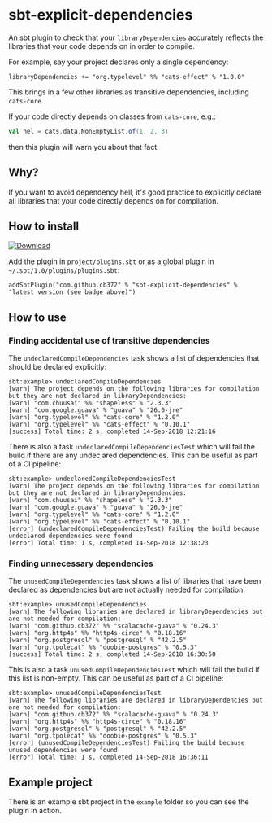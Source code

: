 # sbt-explicit-dependencies

An sbt plugin to check that your `libraryDependencies` accurately reflects the
libraries that your code depends on in order to compile.

For example, say your project declares only a single dependency:

```
libraryDependencies += "org.typelevel" %% "cats-effect" % "1.0.0"
```

This brings in a few other libraries as transitive dependencies, including
`cats-core`.

If your code directly depends on classes from `cats-core`, e.g.:

```scala
val nel = cats.data.NonEmptyList.of(1, 2, 3)
```

then this plugin will warn you about that fact.

## Why?

If you want to avoid dependency hell, it's good practice to explicitly declare
all libraries that your code directly depends on for compilation.

## How to install

[ ![Download](https://api.bintray.com/packages/cb372/sbt-plugins/sbt-explicit-dependencies/images/download.svg) ](https://bintray.com/cb372/sbt-plugins/sbt-explicit-dependencies/_latestVersion)

Add the plugin in `project/plugins.sbt` or as a global plugin in
`~/.sbt/1.0/plugins/plugins.sbt`:

```
addSbtPlugin("com.github.cb372" % "sbt-explicit-dependencies" % "latest version (see badge above)")
```

## How to use

### Finding accidental use of transitive dependencies

The `undeclaredCompileDependencies` task shows a list of dependencies that
should be declared explicitly:

```
sbt:example> undeclaredCompileDependencies
[warn] The project depends on the following libraries for compilation but they are not declared in libraryDependencies:
[warn] "com.chuusai" %% "shapeless" % "2.3.3"
[warn] "com.google.guava" % "guava" % "26.0-jre"
[warn] "org.typelevel" %% "cats-core" % "1.2.0"
[warn] "org.typelevel" %% "cats-effect" % "0.10.1"
[success] Total time: 2 s, completed 14-Sep-2018 12:21:16
```

There is also a task `undeclaredCompileDependenciesTest` which will fail the
build if there are any undeclared dependencies. This can be useful as part of a
CI pipeline:

```
sbt:example> undeclaredCompileDependenciesTest
[warn] The project depends on the following libraries for compilation but they are not declared in libraryDependencies:
[warn] "com.chuusai" %% "shapeless" % "2.3.3"
[warn] "com.google.guava" % "guava" % "26.0-jre"
[warn] "org.typelevel" %% "cats-core" % "1.2.0"
[warn] "org.typelevel" %% "cats-effect" % "0.10.1"
[error] (undeclaredCompileDependenciesTest) Failing the build because undeclared dependencies were found
[error] Total time: 1 s, completed 14-Sep-2018 12:38:23
```

### Finding unnecessary dependencies

The `unusedCompileDependencies` task shows a list of libraries that have been
declared as dependencies but are not actually needed for compilation:

```
sbt:example> unusedCompileDependencies
[warn] The following libraries are declared in libraryDependencies but are not needed for compilation:
[warn] "com.github.cb372" %% "scalacache-guava" % "0.24.3"
[warn] "org.http4s" %% "http4s-circe" % "0.18.16"
[warn] "org.postgresql" % "postgresql" % "42.2.5"
[warn] "org.tpolecat" %% "doobie-postgres" % "0.5.3"
[success] Total time: 2 s, completed 14-Sep-2018 16:30:50
```

This is also a task `unusedCompileDependenciesTest` which will fail the build if
this list is non-empty. This can be useful as part of a CI pipeline:

```
sbt:example> unusedCompileDependenciesTest
[warn] The following libraries are declared in libraryDependencies but are not needed for compilation:
[warn] "com.github.cb372" %% "scalacache-guava" % "0.24.3"
[warn] "org.http4s" %% "http4s-circe" % "0.18.16"
[warn] "org.postgresql" % "postgresql" % "42.2.5"
[warn] "org.tpolecat" %% "doobie-postgres" % "0.5.3"
[error] (unusedCompileDependenciesTest) Failing the build because unused dependencies were found
[error] Total time: 1 s, completed 14-Sep-2018 16:36:11
```

## Example project

There is an example sbt project in the `example` folder so you can see the
plugin in action.
